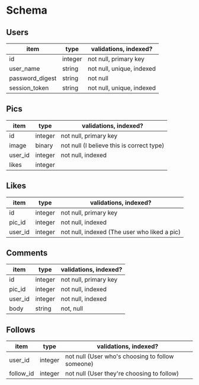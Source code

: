 # Schema

## Users
item            | type      | validations, indexed?
----------------|-----------|-----------------------
id              | integer   | not null, primary key
user_name       | string    | not null, unique, indexed
password_digest | string    | not null
session_token   | string    | not null, unique, indexed


## Pics
item            | type      | validations, indexed?
----------------|-----------|-----------------------
id              | integer   | not null, primary key
image           | binary    | not null          (I believe this is correct type)
user_id         | integer   | not null, indexed
likes           | integer   |

## Likes
item            | type      | validations, indexed?
----------------|-----------|-----------------------
id              | integer   | not null, primary key
pic_id          | integer   | not null, indexed
user_id         | integer   | not null, indexed       (The user who liked a pic)


## Comments
item            | type      | validations, indexed?
----------------|-----------|-----------------------
id              | integer   | not null, primary key
pic_id          | integer   | not null, indexed
user_id         | integer   | not null, indexed
body            | string    | not, null


## Follows
item            | type      | validations, indexed?
----------------|-----------|-----------------------
user_id         | integer   | not null   (User who's choosing to follow someone)
follow_id       | integer   | not null   (User they're choosing to follow)

